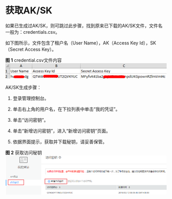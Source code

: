 # 获取AK/SK<a name="sis_03_0051"></a>

如果已生成过AK/SK，则可跳过此步骤，找到原来已下载的AK/SK文件，文件名一般为：credentials.csv。

如下图所示，文件包含了租户名（User Name），AK（Access Key Id），SK（Secret Access Key）。

**图 1**  credential.csv文件内容<a name="fig12806102631416"></a>  
![](figures/credential-csv文件内容.png "credential-csv文件内容")

AK/SK生成步骤：

1.  登录管理控制台。
2.  单击右上角的用户名，在下拉列表中单击“我的凭证”。

1.  单击“访问密钥”。
2.  单击“新增访问密钥”，进入“新增访问密钥”页面。
3.  依据界面提示，获取并下载秘钥，请妥善保管。

**图 2**  获取访问秘钥<a name="fig193742490164"></a>  
![](figures/获取访问秘钥.png "获取访问秘钥")

